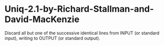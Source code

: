 # Uniq-2.1-by-Richard-Stallman-and-David-MacKenzie
Discard all but one of the successive identical lines from INPUT (or standard input), writing to OUTPUT (or standard output).

